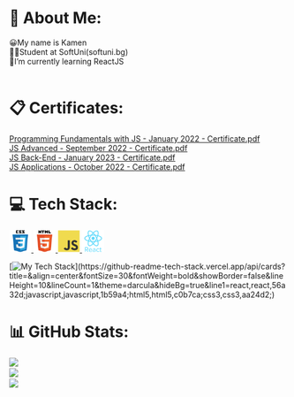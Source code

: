# 💫 About Me:
😀My name is Kamen<br>👨‍🎓Student at SoftUni(softuni.bg)<br>🌱I’m currently learning ReactJS <br>
<br>

# 📋 Certificates:
[Programming Fundamentals with JS - January 2022 - Certificate.pdf](https://github.com/dingi7/dingi7/files/11071466/Programming.Fundamentals.with.JS.-.January.2022.-.Certificate.pdf)<br>
[JS Advanced - September 2022 - Certificate.pdf](https://github.com/dingi7/dingi7/files/11071468/JS.Advanced.-.September.2022.-.Certificate.pdf)<br>
[JS Back-End - January 2023 - Certificate.pdf](https://github.com/dingi7/dingi7/files/11071469/JS.Back-End.-.January.2023.-.Certificate.pdf)<br>
[JS Applications - October 2022 - Certificate.pdf](https://github.com/dingi7/dingi7/files/11071470/JS.Applications.-.October.2022.-.Certificate.pdf)<br>



# 💻 Tech Stack:
<a href="https://www.w3schools.com/css/" target="_blank" rel="noreferrer"> <img src="https://raw.githubusercontent.com/devicons/devicon/master/icons/css3/css3-original-wordmark.svg" alt="css3" width="40" height="40"/> </a> <a href="https://www.w3.org/html/" target="_blank" rel="noreferrer"> <img src="https://raw.githubusercontent.com/devicons/devicon/master/icons/html5/html5-original-wordmark.svg" alt="html5" width="40" height="40"/> </a> <a href="https://developer.mozilla.org/en-US/docs/Web/JavaScript" target="_blank" rel="noreferrer"> <img src="https://raw.githubusercontent.com/devicons/devicon/master/icons/javascript/javascript-original.svg" alt="javascript" width="40" height="40"/> </a> <a href="https://reactjs.org/" target="_blank" rel="noreferrer"> <img src="https://raw.githubusercontent.com/devicons/devicon/master/icons/react/react-original-wordmark.svg" alt="react" width="40" height="40"/> </a> </p>

[![My Tech Stack](https://github-readme-tech-stack.vercel.app/api/cards?title=&align=center&fontSize=30&fontWeight=bold&showBorder=false&lineHeight=10&lineCount=1&theme=darcula&hideBg=true&line1=react,react,56a32d;javascript,javascript,1b59a4;html5,html5,c0b7ca;css3,css3,aa24d2;)](https://github-readme-tech-stack.vercel.app/api/cards?title=&align=center&fontSize=30&fontWeight=bold&showBorder=false&lineHeight=10&lineCount=1&theme=darcula&hideBg=true&line1=react,react,56a32d;javascript,javascript,1b59a4;html5,html5,c0b7ca;css3,css3,aa24d2;)
# 📊 GitHub Stats:
![](https://github-readme-stats.vercel.app/api?username=dingi7&theme=dark&hide_border=false&include_all_commits=false&count_private=false)<br/>
![](https://github-readme-streak-stats.herokuapp.com/?user=dingi7&theme=dark&hide_border=false)<br/>
![](https://github-readme-stats.vercel.app/api/top-langs/?username=dingi7&theme=dark&hide_border=false&include_all_commits=false&count_private=false&layout=compact)
